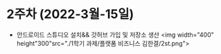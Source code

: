  # 2주차 (2022-3월-15일)
  - 안드로이드 스튜디오 설치&& 갓허브 가입 및 저장소 생산
   <img width="400" height"300"src="./1학기 과제/플랫폼 비즈니스 김한결/2st.png"></img>
